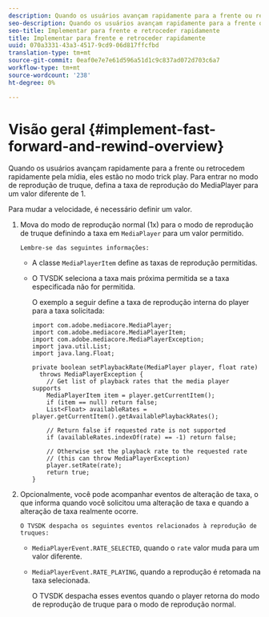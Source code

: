 ```yaml
---
description: Quando os usuários avançam rapidamente para a frente ou retrocedem rapidamente pela mídia, eles estão no modo trick play. Para entrar no modo de reprodução de truque, defina a taxa de reprodução do MediaPlayer para um valor diferente de 1.
seo-description: Quando os usuários avançam rapidamente para a frente ou retrocedem rapidamente pela mídia, eles estão no modo trick play. Para entrar no modo de reprodução de truque, defina a taxa de reprodução do MediaPlayer para um valor diferente de 1.
seo-title: Implementar para frente e retroceder rapidamente
title: Implementar para frente e retroceder rapidamente
uuid: 070a3331-43a3-4517-9cd9-06d817ffcfbd
translation-type: tm+mt
source-git-commit: 0eaf0e7e7e61d596a51d1c9c837ad072d703c6a7
workflow-type: tm+mt
source-wordcount: '238'
ht-degree: 0%

---
```



# Visão geral {#implement-fast-forward-and-rewind-overview}

Quando os usuários avançam rapidamente para a frente ou retrocedem rapidamente pela mídia, eles estão no modo trick play. Para entrar no modo de reprodução de truque, defina a taxa de reprodução do MediaPlayer para um valor diferente de 1.

Para mudar a velocidade, é necessário definir um valor.

1. Mova do modo de reprodução normal (1x) para o modo de reprodução de truque definindo a taxa em `MediaPlayer` para um valor permitido.

       Lembre-se das seguintes informações:
   
   * A classe `MediaPlayerItem` define as taxas de reprodução permitidas.
   * O TVSDK seleciona a taxa mais próxima permitida se a taxa especificada não for permitida.

      O exemplo a seguir define a taxa de reprodução interna do player para a taxa solicitada:

      ```
      import com.adobe.mediacore.MediaPlayer; 
      import com.adobe.mediacore.MediaPlayerItem; 
      import com.adobe.mediacore.MediaPlayerException; 
      import java.util.List; 
      import java.lang.Float; 
      
      private boolean setPlaybackRate(MediaPlayer player, float rate)  
        throws MediaPlayerException { 
          // Get list of playback rates that the media player supports 
          MediaPlayerItem item = player.getCurrentItem(); 
          if (item == null) return false; 
          List<Float> availableRates = player.getCurrentItem().getAvailablePlaybackRates(); 
      
          // Return false if requested rate is not supported 
          if (availableRates.indexOf(rate) == -1) return false; 
      
          // Otherwise set the playback rate to the requested rate  
          // (this can throw MediaPlayerException) 
          player.setRate(rate); 
          return true; 
      }
      ```

1. Opcionalmente, você pode acompanhar eventos de alteração de taxa, o que informa quando você solicitou uma alteração de taxa e quando a alteração de taxa realmente ocorre.

       O TVSDK despacha os seguintes eventos relacionados à reprodução de truques:
   
   * `MediaPlayerEvent.RATE_SELECTED`, quando o  `rate` valor muda para um valor diferente.

   * `MediaPlayerEvent.RATE_PLAYING`, quando a reprodução é retomada na taxa selecionada.

      O TVSDK despacha esses eventos quando o player retorna do modo de reprodução de truque para o modo de reprodução normal.

